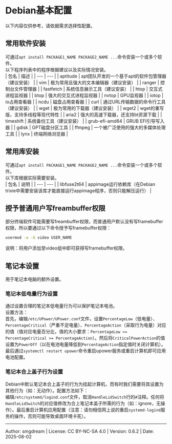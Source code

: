 # Debian基本配置
以下内容仅供参考，请依据需求选择性配置。  

## 常用软件安装
可通过`apt install PACKAGE1_NAME PACKAGE2_NAME ...`命令安装一个或多个软件。  
以下程序列表中的程序根据建议以及实际情况安装。  
| 包名 | 描述 |
| --- | --- |
| aptitude | apt团队开发的一个基于apt的软件包管理器（建议安装） |
| vim | 极为常用且强大的文本编辑器（建议安装） |
| ranger | 控制台文件管理器 |
| fastfetch | 系统信息展示工具（建议安装） |
| htop | 交互式进程监视器 |
| btop | 强大的交互式进程监视器 |
| nvtop | GPU监视器 |
| iotop | io占用查看器 |
| ncdu | 磁盘占用查看器 |
| curl | 通过URL传输数据的命令行工具（建议安装） |
| wget | 极为常用的下载器（建议安装） |
| wget2 | wget的重写版，支持多线程等现代特性 |
| aria2 | 强大的高速下载器，还支持bt资源下载 |
| timeshift | 系统备份工具（建议安装） |
| grub-efi-amd64 | GRUB EFI引导写入器 |
| gdisk | GPT磁盘分区工具 |
| ffmpeg | 一个被广泛使用的强大的多媒体处理工具 |
| lynx | 终端网络浏览器 |

## 常用库安装
可通过`apt install PACKAGE1_NAME PACKAGE2_NAME ...`命令安装一个或多个软件。  
以下库根据实际需要安装。  
| 包名 | 说明 |
| --- | --- |
| libfuse2t64 | appimage运行依赖库（在Debian trixie中需要安装该库才能直接运行appimage程序，否则只能解压运行） |

## 授予普通用户写freambuffer权限
部分终端软件可能需要写freambuffer权限，而普通用户默认没有写framebuffer权限，所以要通过以下命令授予写framebuffer权限：  
```sh
usermod -a -G video USER_NAME
```
说明：将用户添加至video组中即可获得写framebuffer权限。  

## 笔记本设置
用于笔记本电脑的额外设置。  

### 笔记本低电量行为设置
通过设置合理的笔记本低电量行为可以保护笔记本电池。  
设置方法：  
首先，编辑`/etc/UPower/UPower.conf`文件，设置`PercentageLow`（低电量）、`PercentageCritical`（严重不足电量）、`PercentageAction`（采取行为电量）对应的值（值对应电量百分比，值的大小要求：`PercentageLow >= PercentageCritical >= PercentageAction`）。然后将`CriticalPowerAction`的值设置为`PowerOff`（以在电池电量降低到`PercentageAction`指定值时关闭计算机）。最后通过`systemctl restart upower`命令重启upower服务或重启计算机即可应用电池配置。  

### 笔记本合上盖子行为设置
Debian中默认笔记本合上盖子的行为为挂起计算机，而有时我们需要将其设置为其他行为（如：无动作）。配置方法如下：  
编辑`/etc/systemd/logind.conf`文件，取消`HandleLidSwitch`行的`#`注释。任何将`HandleLidSwitch`的对应值修改为合上笔记本盖子所需的行为（如：ignore，无操作）。最后重启计算机应用配置（注意：请勿相信网上说的重启`systemd-logind`服务的操作，否则可能导致桌面环境卡死）。  

---
Author: smgdream | License: CC BY-NC-SA 4.0 | Version: 0.6.2 | Date: 2025-08-02
